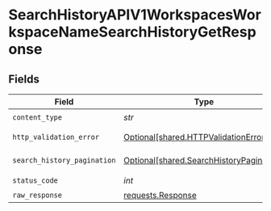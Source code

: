 # SearchHistoryAPIV1WorkspacesWorkspaceNameSearchHistoryGetResponse


## Fields

| Field                                                                                      | Type                                                                                       | Required                                                                                   | Description                                                                                |
| ------------------------------------------------------------------------------------------ | ------------------------------------------------------------------------------------------ | ------------------------------------------------------------------------------------------ | ------------------------------------------------------------------------------------------ |
| `content_type`                                                                             | *str*                                                                                      | :heavy_check_mark:                                                                         | N/A                                                                                        |
| `http_validation_error`                                                                    | [Optional[shared.HTTPValidationError]](../../models/shared/httpvalidationerror.md)         | :heavy_minus_sign:                                                                         | Validation Error                                                                           |
| `search_history_pagination`                                                                | [Optional[shared.SearchHistoryPagination]](../../models/shared/searchhistorypagination.md) | :heavy_minus_sign:                                                                         | Successful Response                                                                        |
| `status_code`                                                                              | *int*                                                                                      | :heavy_check_mark:                                                                         | N/A                                                                                        |
| `raw_response`                                                                             | [requests.Response](https://requests.readthedocs.io/en/latest/api/#requests.Response)      | :heavy_minus_sign:                                                                         | N/A                                                                                        |